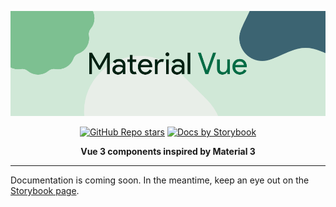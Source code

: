 <div align="center">

![src/logo.png](src/logo.png)

[![GitHub Repo stars](https://img.shields.io/github/stars/micahlt/vue-md3?style=for-the-badge&color=006c45&logo=github)](https://github.com/micahlt/vue-md3)
[![Docs by Storybook](https://img.shields.io/badge/docs-storybook-3c6472?style=for-the-badge&logo=storybook)](https://micahlindley.com/vue-md3)

**Vue 3 components inspired by Material 3**

---

</div>

Documentation is coming soon.  In the meantime, keep an eye out on the [Storybook page](https://micahlindley.com/vue-md3).

